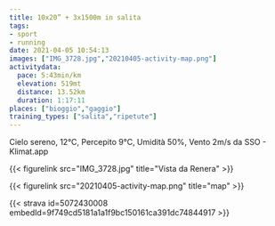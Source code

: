 ```yaml
---
title: 10x20” + 3x1500m in salita
tags:
- sport
- running
date: 2021-04-05 10:54:13
images: ["IMG_3728.jpg","20210405-activity-map.png"]
activitydata:
  pace: 5:43min/km
  elevation: 519mt
  distance: 13.52km
  duration: 1:17:11
places: ["bioggio","gaggio"]
training_types: ["salita","ripetute"]
---
```


Cielo sereno, 12°C, Percepito 9°C, Umidità 50%, Vento 2m/s da SSO - Klimat.app

<!--more-->


{{< figurelink src="IMG_3728.jpg" title="Vista da Renera" >}}

{{< figurelink src="20210405-activity-map.png" title="map" >}}


{{< strava id=5072430008 embedId=9f749cd5181a1a1f9bc150161ca391dc74844917 >}}
